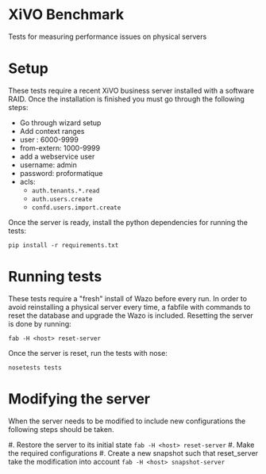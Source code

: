 XiVO Benchmark
==============

Tests for measuring performance issues on physical servers

Setup
=====

These tests require a recent XiVO business server installed with a software RAID. Once the
installation is finished you must go through the following steps:

 * Go through wizard setup
 * Add context ranges
  * user : 6000-9999
  * from-extern: 1000-9999
 * add a webservice user
  * username: admin
  * password: proformatique
  * acls:
    * `auth.tenants.*.read`
    * `auth.users.create`
    * `confd.users.import.create`

Once the server is ready, install the python dependencies for running the tests:

    pip install -r requirements.txt

Running tests
=============

These tests require a "fresh" install of Wazo before every run.  In order to avoid reinstalling a
physical server every time, a fabfile with commands to reset the database and upgrade the Wazo is
included. Resetting the server is done by running:

    fab -H <host> reset-server

Once the server is reset, run the tests with nose:

    nosetests tests


Modifying the server
==

When the server needs to be modified to include new configurations the following steps should be taken.

#. Restore the server to its initial state `fab -H <host> reset-server`
#. Make the required configurations
#. Create a new snapshot such that reset_server take the modification into account `fab -H <host> snapshot-server`
